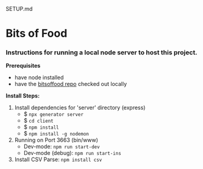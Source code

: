 SETUP.md
# Bits of Food

### Instructions for running a local node server to host this project.
**Prerequisites**
* have node installed
* have the [bitsoffood repo](https://github.com/jessupjs/bits-of-food) checked out locally

**Install Steps:**

1. Install dependencies for 'server' directory (express)
    + $ `npx generator server`
    + $ `cd client`
    + $ `npm install`
    + $ `npm install -g nodemon`
2. Running on Port 3663 (bin/www)
    + Dev-mode: `npm run start-dev`
    + Dev-mode (debug): `npm run start-ins`
3. Install CSV Parse: `npm install csv`
